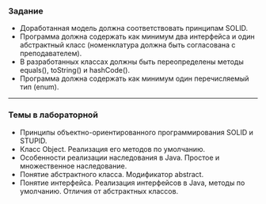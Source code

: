### Задание
- Доработанная модель должна соответствовать принципам SOLID.
- Программа должна содержать как минимум два интерфейса и один абстрактный класс (номенклатура должна быть согласована с преподавателем).
- В разработанных классах должны быть переопределены методы equals(), toString() и hashCode().
- Программа должна содержать как минимум один перечисляемый тип (enum).

---

### Темы в лабораторной
- Принципы объектно-ориентированного программирования SOLID и STUPID.
- Класс Object. Реализация его методов по умолчанию.
- Особенности реализации наследования в Java. Простое и множественное наследование.
- Понятие абстрактного класса. Модификатор abstract.
- Понятие интерфейса. Реализация интерфейсов в Java, методы по умолчанию. Отличия от абстрактных классов.

